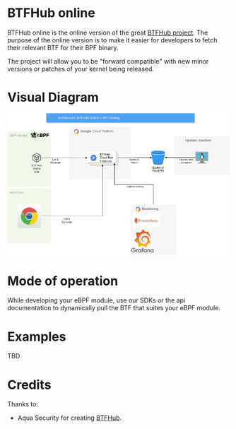 # BTFHub online
BTFHub online is the online version of the great [BTFHub project](https://github.com/aquasecurity/btfhub).
The purpose of the online version is to make it easier for developers to fetch their relevant BTF for their BPF binary.

The project will allow you to be "forward compatible" with new minor versions or patches of your kernel being released.

# Visual Diagram
![](docs/BTFHubOnline.jpg)

# Mode of operation
While developing your eBPF module, use our SDKs or the api documentation to dynamically pull the BTF that suites
your eBPF module.

# Examples
TBD

# Credits

Thanks to:

* Aqua Security for creating [BTFHub](https://github.com/aquasecurity/btfhub).